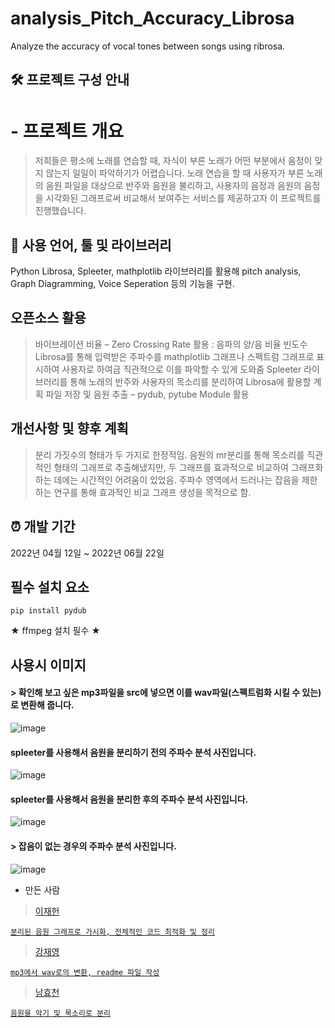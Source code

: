 # analysis_Pitch_Accuracy_Librosa
Analyze the accuracy of vocal tones between songs using ribrosa.
## 🛠 프로젝트 구성 안내
# - 프로젝트 개요

> 저희들은 평소에 노래를 연습할 때, 자식이 부른 노래가 어떤 부분에서 음정이 맞지 않는지 일일이 파악하기가 어렵습니다. 노래 연습을 할 때 사용자가 부른 노래의 음원 파일을 대상으로 반주와 음원을 불리하고, 사용자의 음정과 음원의 음정을 시각화된 그래프로써 비교해서 보여주는 서비스를 제공하고자 이 프로젝트를 진행했습니다.

## 📌 사용 언어, 툴 및 라이브러리
Python Librosa, Spleeter, mathplotlib 라이브러리를 활용해 pitch analysis, Graph Diagramming, Voice Seperation 등의 기능을 구현.

## 오픈소스 활용
> 바이브레이션 비율 – Zero Crossing Rate 활용 : 음파의 양/음 비율 빈도수
> Librosa를 통해 입력받은 주파수를 mathplotlib 그래프나 스펙트럼 그래프로 표시하여 사용자로 하여금 직관적으로 이를 파악할 수 있게 도와줌
> Spleeter 라이브러리를 통해 노래의 반주와 사용자의 목소리를 분리하여 Librosa에 활용할 계획
> 파일 저장 및 음원 추출 – pydub, pytube Module 활용

## 개선사항 및 향후 계획
> 분리 가짓수의 형태가 두 가지로 한정적임.
> 음원의 mr분리를 통해 목소리를 직관적인 형태의 그래프로 추출해냈지만, 두 그래프를 효과적으로 비교하여 그래프화 하는 데에는 시간적인 어려움이 있었음.
> 주파수 영역에서 드러나는 잡음을 제한하는 연구를 통해 효과적인 비교 그래프 생성을 목적으로 함.

## ⏰ 개발 기간
2022년 04월 12일 ~ 2022년 06월 22일

## 필수 설치 요소
```
pip install pydub  
```
★ ffmpeg 설치 필수 ★

## 사용시 이미지
#### > 확인해 보고 싶은 mp3파일을 src에 넣으면 이를 wav파일(스펙트럼화 시킬 수 있는)로 변환해 줍니다.
![image](https://user-images.githubusercontent.com/97078660/174974974-94954cde-1745-442b-befa-6874b84f881d.png)

#### spleeter를 사용해서 음원을 분리하기 전의 주파수 분석 사진입니다.
![image](https://user-images.githubusercontent.com/97078660/175095270-2e0143af-1f21-4eb4-888c-786ba9e4de42.png)

#### spleeter를 사용해서 음원을 분리한 후의 주파수 분석 사진입니다.
![image](https://user-images.githubusercontent.com/97078660/175095367-c35ffccb-1253-4e80-be63-80dfc413a585.png)

#### > 잡음이 없는 경우의 주파수 분석 사진입니다.
![image](https://user-images.githubusercontent.com/97078660/174974328-cb777aca-7722-4848-bd02-9babba09a1ee.png)




- 만든 사람
> <a href="https://github.com/Damnun">이재헌
  ```
  분리된 음원 그래프로 가시화, 전체적인 코드 최적화 및 정리
  ```
> <a href="https://github.com/kkkkkk0312">강재영
  ```
  mp3에서 wav로의 변환, readme 파일 작성
  ```
> <a href="https://github.com/korean0106">남효천
  ```
  음원을 악기 및 목소리로 분리
  ```
